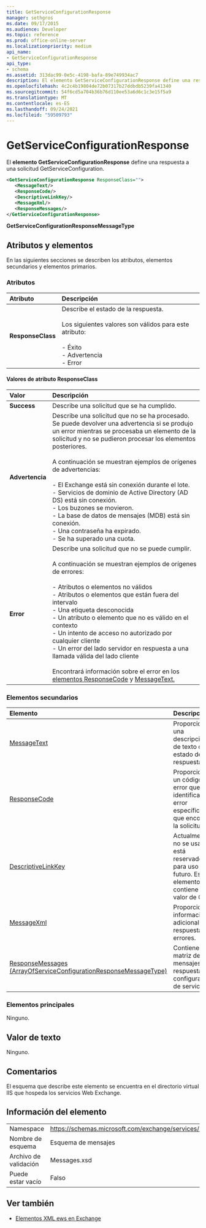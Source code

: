 ```yaml
---
title: GetServiceConfigurationResponse
manager: sethgros
ms.date: 09/17/2015
ms.audience: Developer
ms.topic: reference
ms.prod: office-online-server
ms.localizationpriority: medium
api_name:
- GetServiceConfigurationResponse
api_type:
- schema
ms.assetid: 313dac99-0e5c-4198-bafa-89e749934ac7
description: El elemento GetServiceConfigurationResponse define una respuesta a una solicitud GetServiceConfiguration.
ms.openlocfilehash: 4c2c4b19804de72b07317b27ddbdb5239fa41340
ms.sourcegitcommit: 54f6cd5a704b36b76d110ee53a6d6c1c3e15f5a9
ms.translationtype: MT
ms.contentlocale: es-ES
ms.lasthandoff: 09/24/2021
ms.locfileid: "59509793"
---
```

# <a name="getserviceconfigurationresponse"></a>GetServiceConfigurationResponse

El **elemento GetServiceConfigurationResponse** define una respuesta a una solicitud GetServiceConfiguration. 
  
```XML
<GetServiceConfigurationResponse ResponseClass="">
   <MessageText/>
   <ResponseCode/>
   <DescriptiveLinkKey/>
   <MessageXml/>
   <ResponseMessages/>
</GetServiceConfigurationResponse>
```

 **GetServiceConfigurationResponseMessageType**
## <a name="attributes-and-elements"></a>Atributos y elementos

En las siguientes secciones se describen los atributos, elementos secundarios y elementos primarios.
  
### <a name="attributes"></a>Atributos

|**Atributo**|**Descripción**|
|:-----|:-----|
|**ResponseClass** <br/> | Describe el estado de la respuesta. <br/><br/>Los siguientes valores son válidos para este atributo:  <br/><br/>- Éxito  <br/>- Advertencia  <br/>- Error  <br/> |
   
#### <a name="responseclass-attribute-values"></a>Valores de atributo ResponseClass

|**Valor**|**Descripción**|
|:-----|:-----|
|**Success** <br/> |Describe una solicitud que se ha cumplido.  <br/> |
|**Advertencia** <br/> | Describe una solicitud que no se ha procesado. Se puede devolver una advertencia si se produjo un error mientras se procesaba un elemento de la solicitud y no se pudieron procesar los elementos posteriores. <br/><br/>A continuación se muestran ejemplos de orígenes de advertencias:  <br/><br/>- El Exchange está sin conexión durante el lote.  <br/>- Servicios de dominio de Active Directory (AD DS) está sin conexión.  <br/>- Los buzones se movieron.  <br/>- La base de datos de mensajes (MDB) está sin conexión.  <br/>- Una contraseña ha expirado.  <br/>- Se ha superado una cuota.  <br/> |
|**Error** <br/> | Describe una solicitud que no se puede cumplir. <br/><br/>A continuación se muestran ejemplos de orígenes de errores:  <br/><br/>- Atributos o elementos no válidos  <br/>- Atributos o elementos que están fuera del intervalo  <br/>- Una etiqueta desconocida  <br/>- Un atributo o elemento que no es válido en el contexto  <br/>- Un intento de acceso no autorizado por cualquier cliente  <br/>- Un error del lado servidor en respuesta a una llamada válida del lado cliente  <br/><br/>  Encontrará información sobre el error en los [elementos ResponseCode](responsecode.md) y [MessageText.](messagetext.md)  <br/> |
   
### <a name="child-elements"></a>Elementos secundarios

|**Elemento**|**Descripción**|
|:-----|:-----|
|[MessageText](messagetext.md) <br/> |Proporciona una descripción de texto del estado de la respuesta.  <br/> |
|[ResponseCode](responsecode.md) <br/> |Proporciona un código de error que identifica el error específico que encontró la solicitud.  <br/> |
|[DescriptiveLinkKey](descriptivelinkkey.md) <br/> |Actualmente no se usa y está reservado para uso futuro. Este elemento contiene un valor de 0.  <br/> |
|[MessageXml](messagexml.md) <br/> |Proporciona información adicional de respuesta a errores.  <br/> |
|[ResponseMessages (ArrayOfServiceConfigurationResponseMessageType)](responsemessages-arrayofserviceconfigurationresponsemessagetype.md) <br/> |Contiene una matriz de mensajes de respuesta de configuración de servicio.  <br/> |
   
### <a name="parent-elements"></a>Elementos principales

Ninguno.
  
## <a name="text-value"></a>Valor de texto

Ninguno.
  
## <a name="remarks"></a>Comentarios

El esquema que describe este elemento se encuentra en el directorio virtual IIS que hospeda los servicios Web Exchange.
  
## <a name="element-information"></a>Información del elemento

|||
|:-----|:-----|
|Namespace  <br/> |https://schemas.microsoft.com/exchange/services/2006/messages  <br/> |
|Nombre de esquema  <br/> |Esquema de mensajes  <br/> |
|Archivo de validación  <br/> |Messages.xsd  <br/> |
|Puede estar vacío  <br/> |Falso  <br/> |
   
## <a name="see-also"></a>Ver también

- [Elementos XML ews en Exchange](ews-xml-elements-in-exchange.md)

